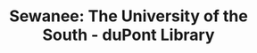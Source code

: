 ---
layout: repo
title: "Sewanee: The University of the South - duPont Library"
id: 6087
permalink: repos/6087/
---